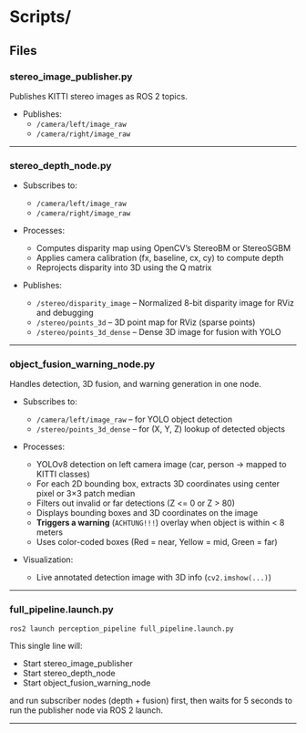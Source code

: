 # Scripts/

## Files

### **stereo_image_publisher.py**

Publishes KITTI stereo images as ROS 2 topics.

- Publishes: 
  - `/camera/left/image_raw`
  - `/camera/right/image_raw`

---

### **stereo_depth_node.py**

- Subscribes to:
  - `/camera/left/image_raw`
  - `/camera/right/image_raw`

- Processes:
  - Computes disparity map using OpenCV’s StereoBM or StereoSGBM
  - Applies camera calibration (fx, baseline, cx, cy) to compute depth
  - Reprojects disparity into 3D using the Q matrix

- Publishes:
  - `/stereo/disparity_image` – Normalized 8-bit disparity image for RViz and debugging
  - `/stereo/points_3d` – 3D point map for RViz (sparse points)
  - `/stereo/points_3d_dense` – Dense 3D image for fusion with YOLO
---

### **object_fusion_warning_node.py**

Handles detection, 3D fusion, and warning generation in one node.

- Subscribes to:
  - `/camera/left/image_raw` – for YOLO object detection
  - `/stereo/points_3d_dense` – for (X, Y, Z) lookup of detected objects

- Processes:
  - YOLOv8 detection on left camera image (car, person -> mapped to KITTI classes)
  - For each 2D bounding box, extracts 3D coordinates using center pixel or 3×3 patch median
  - Filters out invalid or far detections (Z <= 0 or Z > 80)
  - Displays bounding boxes and 3D coordinates on the image
  - **Triggers a warning** (`ACHTUNG!!!`) overlay when object is within < 8 meters
  - Uses color-coded boxes (Red = near, Yellow = mid, Green = far)

- Visualization:
  - Live annotated detection image with 3D info (`cv2.imshow(...)`)

---

### **full_pipeline.launch.py**

`ros2 launch perception_pipeline full_pipeline.launch.py`

This single line will:

- Start stereo_image_publisher
- Start stereo_depth_node
- Start object_fusion_warning_node

and run subscriber nodes (depth + fusion) first, then waits for 5 seconds to run the publisher node via ROS 2 launch.

---

